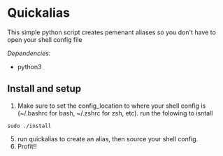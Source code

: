# Quickalias
This simple python script creates pemenant aliases so you don't have to open your shell config file

*Dependencies:*

* python3

## Install and setup

1. Make sure to set the config_location to where your shell config is (~/.bashrc for bash, ~/.zshrc for zsh, etc).
run the folowing to isntall
```
sudo ./install
```
5. run quickalias to create an alias, then source your shell config.
6. Profit!!
